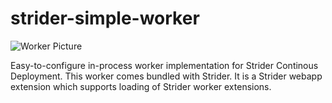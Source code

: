 strider-simple-worker
=====================

![Worker Picture](http://farm5.staticflickr.com/4021/4679198588_b96aca3f3b_o.jpg)

Easy-to-configure in-process worker implementation for Strider Continous
Deployment. This worker comes bundled with Strider. It is a Strider webapp
extension which supports loading of Strider worker extensions.
